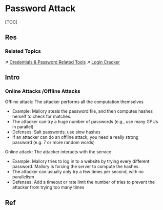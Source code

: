 # Password Attack

[TOC]



## Res
### Related Topics
↗ [Credentials & Password Related Tools](../../../☠️%20Kill%20Chain%20&%20Security%20Tool%20Box/Credentials%20&%20Password%20Related%20Tools/Credentials%20&%20Password%20Related%20Tools.md)
↗ [Login Cracker](../../../☠️%20Kill%20Chain%20&%20Security%20Tool%20Box/Credentials%20&%20Password%20Related%20Tools/Login%20Cracker/Login%20Cracker.md)



## Intro
### Online Attacks /Offline Attacks
Offline attack: The attacker performs all the computation themselves
- Example: Mallory steals the password file, and then computes hashes herself to check for matches.
- The attacker can try a huge number of passwords (e.g., use many GPUs in parallel)
- Defenses: Salt passwords, use slow hashes
- If an attacker can do an offline attack, you need a really strong password (e.g. 7 or more random words)

Online attack: The attacker interacts with the service
- Example: Mallory tries to log in to a website by trying every different password. Mallory is forcing the server to compute the hashes.
- The attacker can usually only try a few times per second, with no parallelism
- Defenses: Add a timeout or rate limit the number of tries to prevent the attacker from trying too many times




## Ref
